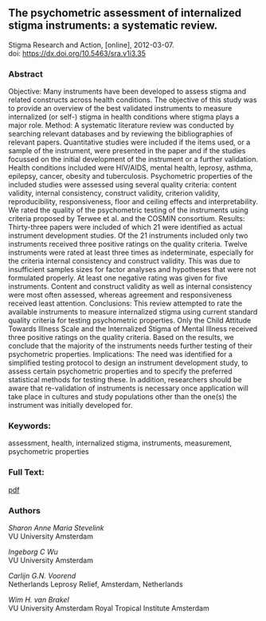 ## The psychometric assessment of internalized stigma instruments: a systematic review. ##  
Stigma Research and Action, [online], 2012-03-07.  
 doi: https://dx.doi.org/10.5463/sra.v1i3.35

### Abstract ###
Objective: Many instruments have been developed to assess stigma and related constructs across health conditions. The objective of this study was to provide an overview of the best validated instruments to measure internalized (or self-) stigma in health conditions where stigma plays a major role. Method: A systematic literature review was conducted by searching relevant databases and by reviewing the bibliographies of relevant papers. Quantitative studies were included if the items used, or a sample of the instrument, were presented in the paper and if the studies focussed on the initial development of the instrument or a further validation. Health conditions included were HIV/AIDS, mental health, leprosy, asthma, epilepsy, cancer, obesity and tuberculosis. Psychometric properties of the included studies were assessed using several quality criteria: content validity, internal consistency, construct validity, criterion validity, reproducibility, responsiveness, floor and ceiling effects and interpretability. We rated the quality of the psychometric testing of the instruments using criteria proposed by Terwee et al. and the COSMIN consortium. Results: Thirty-three papers were included of which 21 were identified as actual instrument development studies. Of the 21 instruments included only two instruments received three positive ratings on the quality criteria. Twelve instruments were rated at least three times as indeterminate, especially for the criteria internal consistency and construct validity. This was due to insufficient samples sizes for factor analyses and hypotheses that were not formulated properly. At least one negative rating was given for five instruments. Content and construct validity as well as internal consistency were most often assessed, whereas agreement and responsiveness received least attention. Conclusions: This review attempted to rate the available instruments to measure internalized stigma using current standard quality criteria for testing psychometric properties. Only the Child Attitude Towards Illness Scale and the Internalized Stigma of Mental Illness received three positive ratings on the quality criteria. Based on the results, we conclude that the majority of the instruments needs further testing of their psychometric properties. Implications: The need was identified for a simplified testing protocol to design an instrument development study, to assess certain psychometric properties and to specify the preferred statistical methods for testing these. In addition, researchers should be aware that re-validation of instruments is necessary once application will take place in cultures and study populations other than the one(s) the instrument was initially developed for.

### Keywords: ###
assessment, health, internalized stigma, instruments, measurement, psychometric properties

### Full Text: ###
[pdf](https://osf.io/de2bk)

### Authors ####
*Sharon Anne Maria Stevelink*  
VU University Amsterdam

*Ingeborg C Wu*  
VU University Amsterdam

*Carlijn G.N. Voorend*  
Netherlands Leprosy Relief, Amsterdam, Netherlands

*Wim H. van Brakel*  
VU University Amsterdam Royal Tropical Institute Amsterdam